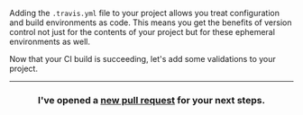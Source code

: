 Adding the `.travis.yml` file to your project allows you treat configuration and build environments as code. This means you get the benefits of version control not just for the contents of your project but for these ephemeral environments as well. 
 
Now that your CI build is succeeding, let's add some validations to your project.


<hr>
<h3 align="center">I've opened a <a href="{{ url }}">new pull request</a> for your next steps.</h3>
